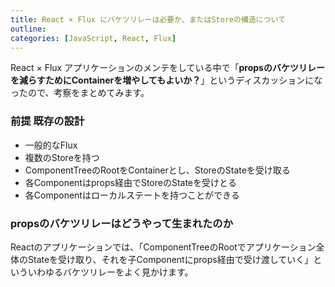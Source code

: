 ```yaml
---
title: React × Flux にバケツリレーは必要か、またはStoreの構造について
outline:
categories: [JavaScript, React, Flux]
---
```


React × Flux アプリケーションのメンテをしている中で「**propsのバケツリレーを減らすためにContainerを増やしてもよいか？**」というディスカッションになったので、考察をまとめてみます。


### 前提 既存の設計

* 一般的なFlux
* 複数のStoreを持つ
* ComponentTreeのRootをContainerとし、StoreのStateを受け取る
* 各Componentはprops経由でStoreのStateを受けとる
* 各Componentはローカルステートを持つことができる


### propsのバケツリレーはどうやって生まれたのか
Reactのアプリケーションでは、「ComponentTreeのRootでアプリケーション全体のStateを受け取り、それを子Componentにprops経由で受け渡していく」といういわゆるバケツリレーをよく見かけます。